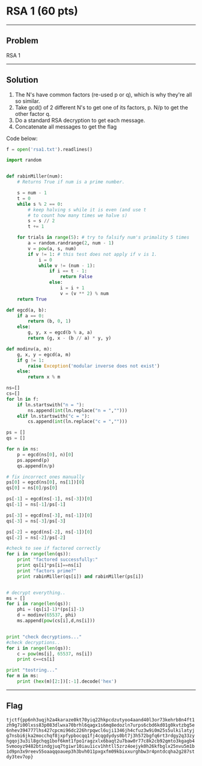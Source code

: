 # RSA 1 (60 pts)

---

## Problem
RSA 1

---

## Solution

1. The N's have common factors (re-used p or q), which is why they're all so similar.
2. Take gcd() of 2 different N's to get one of its factors, p. N/p to get the other factor q.
3. Do a standard RSA decryption to get each message.
4. Concatenate all messages to get the flag

Code below:
```python
f = open('rsa1.txt').readlines()

import random


def rabinMiller(num):
    # Returns True if num is a prime number.

    s = num - 1
    t = 0
    while s % 2 == 0:
        # keep halving s while it is even (and use t
        # to count how many times we halve s)
        s = s // 2
        t += 1

    for trials in range(5): # try to falsify num's primality 5 times
        a = random.randrange(2, num - 1)
        v = pow(a, s, num)
        if v != 1: # this test does not apply if v is 1.
            i = 0
            while v != (num - 1):
                if i == t - 1:
                    return False
                else:
                    i = i + 1
                    v = (v ** 2) % num
    return True

def egcd(a, b):
    if a == 0:
        return (b, 0, 1)
    else:
        g, y, x = egcd(b % a, a)
        return (g, x - (b // a) * y, y)

def modinv(a, m):
    g, x, y = egcd(a, m)
    if g != 1:
        raise Exception('modular inverse does not exist')
    else:
        return x % m

ns=[]
cs=[]
for ln in f:
	if ln.startswith("n = "):
		ns.append(int(ln.replace("n = ","")))
	elif ln.startswith("c = "):
		cs.append(int(ln.replace("c = ","")))

ps = []
qs = []

for n in ns:
	p = egcd(ns[0], n)[0]
	ps.append(p)
	qs.append(n/p)

# fix incorrect ones manually
ps[0] = egcd(ns[0], ns[1])[0]
qs[0] = ns[0]/ps[0]

ps[-1] = egcd(ns[-1], ns[-3])[0]
qs[-1] = ns[-1]/ps[-1]

ps[-3] = egcd(ns[-3], ns[-1])[0]
qs[-3] = ns[-3]/ps[-3]

ps[-2] = egcd(ns[-2], ns[-1])[0]
qs[-2] = ns[-2]/ps[-2]

#check to see if factored correctly
for i in range(len(qs)):
	print "factored successfully:"
	print qs[i]*ps[i]==ns[i]
	print "factors prime?"
	print rabinMiller(qs[i]) and rabinMiller(ps[i])


# decrypt everything..
ms = []
for i in range(len(qs)):
	phi = (qs[i]-1)*(ps[i]-1)
	d = modinv(65537, phi)
	ms.append(pow(cs[i],d,ns[i]))


print "check decryptions..."
#check decryptions..
for i in range(len(qs)):
	c = pow(ms[i], 65537, ns[i])
	print c==cs[i]

print "tostring..."
for m in ms:
	print (hex(m)[2:])[:-1].decode('hex')
```

---

## Flag

`tjctf{pp6nh3uqjh2a4karaze0kt70yiq22hkpcdzutyoo4aand40l3or73kehrb8n4ft1zh9g7i00lxss83p083dlwxa70brhl6qagx1s6mq8edozln7urps6cbd6kd01g0kvtzbg5e6nhev394777lhs427cpcmi96dc226hrpqwcl6uji1346jh4cfuz3w9i0m25s5ulkilatyjg7nsbi6jka2mocchqf8jxpfypbocqq1fj4cqgdydys0bt7j3h572bgfq6rt3rdgy2q33zyhgqoj3u3il8gchqg1bof6kmt1fpo1ragzxlx6baqt2u7baw0r77c8k2cb92qmto3kgagb45vmooyz9482btindgjuq7tgiwr10iau1icv1hhtll5zrz4oejyk0h26kfbglx25nvu5m1b1d9pn3x9reev55oaaqqoauep3h3bvh011pxgxfm09kbixxurghbw3r4pntdcqha2g287stdy3tev7op}`
